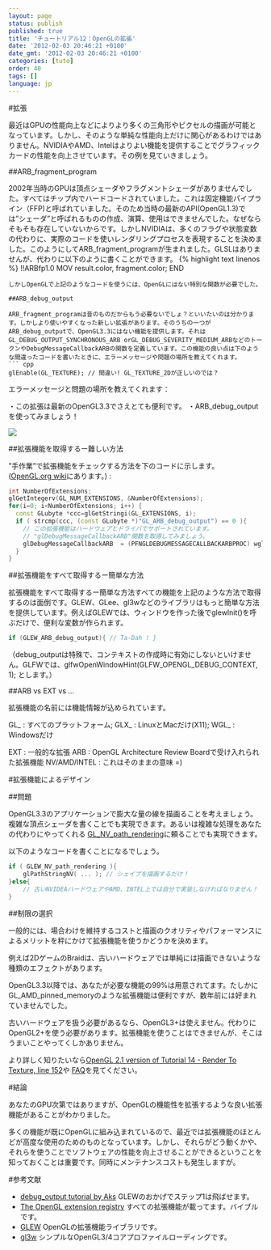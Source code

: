 ```yaml
---
layout: page
status: publish
published: true
title: 'チュートリアル12：OpenGLの拡張'
date: '2012-02-03 20:46:21 +0100'
date_gmt: '2012-02-03 20:46:21 +0100'
categories: [tuto]
order: 40
tags: []
language: jp
---
```


#拡張

最近はGPUの性能向上などによりより多くの三角形やピクセルの描画が可能となっています。しかし、そのような単純な性能向上だけに関心があるわけではありません。NVIDIAやAMD、Intelはよりよい機能を提供することでグラフィックカードの性能を向上させています。その例を見ていきましょう。

##ARB_fragment_program

2002年当時のGPUは頂点シェーダやフラグメントシェーダがありませんでした。すべてはチップ内でハードコードされていました。これは固定機能パイプライン（FFP)と呼ばれていました。そのため当時の最新のAPI(OpenGL1.3)では”シェーダ”と呼ばれるものの作成、演算、使用はできませんでした。なぜならそもそも存在していないからです。しかしNVIDIAは、多くのフラグや状態変数の代わりに、実際のコードを使いレンダリングプロセスを表現することを決めました。このようにしてARB_fragment_programが生まれました。GLSLはありませんが、代わりに以下のように書くことができます。
{% highlight text linenos %}
!!ARBfp1.0 MOV result.color, fragment.color; END
```
しかしOpenGLで上記のようなコードを使うには、OpenGLにはない特別な関数が必要でした。

##ARB_debug_output

ARB_fragment_programは昔のものだからもう必要ないでしょ？といいたいのは分かります。しかしより使いやすくなった新しい拡張があります。そのうちの一つがARB_debug_outputで、OpenGL3.3にはない機能を提供します。それはGL_DEBUG_OUTPUT_SYNCHRONOUS_ARB orGL_DEBUG_SEVERITY_MEDIUM_ARBなどのトークンやDebugMessageCallbackARBの関数を定義しています。この機能の良い点は下のような間違ったコードを書いたときに、エラーメッセージや問題の場所を教えてくれます。
``` cpp
glEnable(GL_TEXTURE); // 間違い! GL_TEXTURE_2Dが正しいのでは？
```
エラーメッセージと問題の場所を教えてくれます：

・この拡張は最新のOpenGL3.3でさえとても便利です。
・ARB_debug_outputを使ってみましょう！

![]({{site.baseurl}}/assets/images/tuto-12-ogl-ext/breakpoint.png)


##拡張機能を取得するー難しい方法

”手作業”で拡張機能をチェックする方法を下のコードに示します。 ([OpenGL.org wiki](http://www.opengl.org/wiki/GlGetString)にあります。) :
``` cpp
int NumberOfExtensions;
glGetIntegerv(GL_NUM_EXTENSIONS, &NumberOfExtensions);
for(i=0; i<NumberOfExtensions; i++) {
  const GLubyte *ccc=glGetStringi(GL_EXTENSIONS, i);
  if ( strcmp(ccc, (const GLubyte *)"GL_ARB_debug_output") == 0 ){
    // この拡張機能はハードウェアとドライバでサポートされています。
    // "glDebugMessageCallbackARB"関数を取得してみましょう。
    glDebugMessageCallbackARB  = (PFNGLDEBUGMESSAGECALLBACKARBPROC) wglGetProcAddress("glDebugMessageCallbackARB");
  }
}
```

##拡張機能をすべて取得するー簡単な方法

拡張機能をすべて取得するー簡単な方法すべての機能を上記のような方法で取得するのは面倒です。GLEW、GLee、gl3wなどのライブラリはもっと簡単な方法を提供しています。例えばGLEWでは、ウィンドウを作った後でglewInit()を呼ぶだけで、便利な変数が作られます。
``` cpp
if (GLEW_ARB_debug_output){ // Ta-Dah ! }
```
（debug_outputは特殊で、コンテキストの作成時に有効にしないといけません。GLFWでは、glfwOpenWindowHint(GLFW_OPENGL_DEBUG_CONTEXT, 1); とします。）

##ARB vs EXT vs ...

拡張機能の名前には機能情報が込められています。

GL_ : すべてのプラットフォーム;
GLX_ : LinuxとMacだけ(X11);
WGL_ : Windowsだけ

EXT : 一般的な拡張
ARB : OpenGL Architecture Review Boardで受け入れられた拡張機能
NV/AMD/INTEL : これはそのままの意味 =)

#拡張機能によるデザイン


##問題

OpenGL3.3のアプリケーションで膨大な量の線を描画ることを考えましょう。複雑な頂点シェーダを書くことでも実現できます。あるいは複雑な処理をあなたの代わりにやってくれる [GL_NV_path_rendering](http://www.opengl.org/registry/specs/NV/path_rendering.txt)に頼ることでも実現できます。

以下のようなコードを書くことになるでしょう。
``` cpp
if ( GLEW_NV_path_rendering ){
    glPathStringNV( ... ); // シェイプを描画するだけ！
}else{
    // 古いNVIDEAハードウェアやAMD、INTEL上では自分で実装しなければなりません！
}
```

##制限の選択

一般的には、場合わけを維持するコストと描画のクオリティやパフォーマンスによるメリットを秤にかけて拡張機能を使うかどうかを決めます。

例えば2DゲームのBraidは、古いハードウェアでは単純には描画できないような種類のエフェクトがあります。

OpenGL3.3以降では、あなたが必要な機能の99%は用意されてます。たしかにGL_AMD_pinned_memoryのような拡張機能は便利ですが、数年前には好まれていませんでした。

古いハードウェアを扱う必要があるなら、OpenGL3+は使えません。代わりにOpenGL2+を使う必要があります。拡張機能を使うことはできませんが、そこはうまいことやってくしかありません。

より詳しく知りたいなら[OpenGL 2.1 version of Tutorial  14 - Render To Texture, line 152](http://code.google.com/p/opengl-tutorial-org/source/browse/tutorial14_render_to_texture/tutorial14.cpp?name=2.1%20branch#152)や [FAQ](http://www.opengl-tutorial.org/miscellaneous/faq/)を見てください。

#結論

あなたのGPU次第ではありますが、OpenGLの機能性を拡張するような良い拡張機能があることがわかりました。

多くの機能が既にOpenGLに組み込まれているので、最近では拡張機能のほとんどが高度な使用のためのものとなっています。しかし、それらがどう動くかや、それらを使うことでソフトウェアの性能を向上させることができるということを知っておくことは重要です。同時にメンテナンスコストも発生しますが。

#参考文献


* [debug_output tutorial by Aks](http://sites.google.com/site/opengltutorialsbyaks/introduction-to-opengl-4-1---tutorial-05 ) GLEWのおかげでステップ1は飛ばせます。
* [The OpenGL extension registry](http://www.opengl.org/registry/) すべての拡張機能が載ってます。バイブルです。
* [GLEW](http://glew.sourceforge.net/) OpenGLの拡張機能ライブラリです。
* [gl3w](https://github.com/skaslev/gl3w) シンプルなOpenGL3/4コアプロファイルローディングです。


